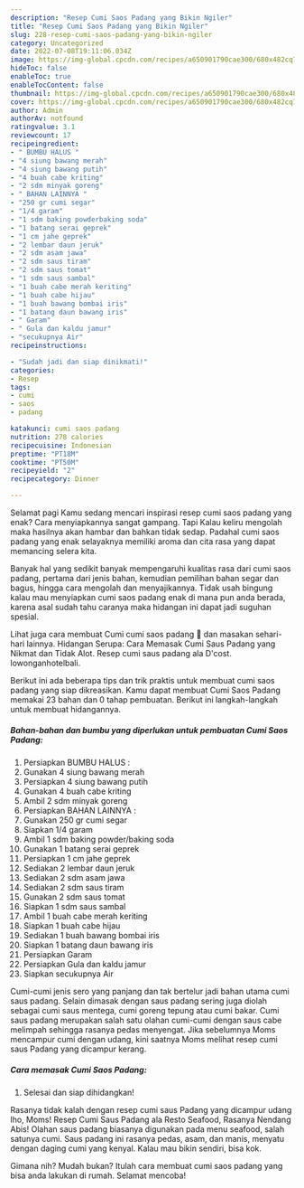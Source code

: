 ```yaml
---
description: "Resep Cumi Saos Padang yang Bikin Ngiler"
title: "Resep Cumi Saos Padang yang Bikin Ngiler"
slug: 228-resep-cumi-saos-padang-yang-bikin-ngiler
category: Uncategorized
date: 2022-07-08T19:11:06.034Z
image: https://img-global.cpcdn.com/recipes/a650901790cae300/680x482cq70/cumi-saos-padang-foto-resep-utama.jpg
hideToc: false
enableToc: true
enableTocContent: false
thumbnail: https://img-global.cpcdn.com/recipes/a650901790cae300/680x482cq70/cumi-saos-padang-foto-resep-utama.jpg
cover: https://img-global.cpcdn.com/recipes/a650901790cae300/680x482cq70/cumi-saos-padang-foto-resep-utama.jpg
author: Admin
authorAv: notfound
ratingvalue: 3.1
reviewcount: 17
recipeingredient:
- " BUMBU HALUS "
- "4 siung bawang merah"
- "4 siung bawang putih"
- "4 buah cabe kriting"
- "2 sdm minyak goreng"
- " BAHAN LAINNYA "
- "250 gr cumi segar"
- "1/4 garam"
- "1 sdm baking powderbaking soda"
- "1 batang serai geprek"
- "1 cm jahe geprek"
- "2 lembar daun jeruk"
- "2 sdm asam jawa"
- "2 sdm saus tiram"
- "2 sdm saus tomat"
- "1 sdm saus sambal"
- "1 buah cabe merah keriting"
- "1 buah cabe hijau"
- "1 buah bawang bombai iris"
- "1 batang daun bawang iris"
- " Garam"
- " Gula dan kaldu jamur"
- "secukupnya Air"
recipeinstructions:

- "Sudah jadi dan siap dinikmati!"
categories:
- Resep
tags:
- cumi
- saos
- padang

katakunci: cumi saos padang 
nutrition: 278 calories
recipecuisine: Indonesian
preptime: "PT18M"
cooktime: "PT50M"
recipeyield: "2"
recipecategory: Dinner

---
```



Selamat pagi Kamu sedang mencari inspirasi resep cumi saos padang yang enak? Cara menyiapkannya sangat gampang. Tapi Kalau keliru mengolah maka hasilnya akan hambar dan bahkan tidak sedap. Padahal cumi saos padang yang enak selayaknya memiliki aroma dan cita rasa yang dapat memancing selera kita.


Banyak hal yang sedikit banyak mempengaruhi kualitas rasa dari cumi saos padang, pertama dari jenis bahan, kemudian pemilihan bahan segar dan bagus, hingga cara mengolah dan menyajikannya. Tidak usah bingung kalau mau menyiapkan cumi saos padang enak di mana pun anda berada, karena asal sudah tahu caranya maka hidangan ini dapat jadi suguhan spesial.

Lihat juga cara membuat Cumi cumi saos padang 🦑 dan masakan sehari-hari lainnya. Hidangan Serupa: Cara Memasak Cumi Saus Padang yang Nikmat dan Tidak Alot. Resep cumi saus padang ala D&#39;cost. lowonganhotelbali.


Berikut ini ada beberapa tips dan trik praktis untuk membuat cumi saos padang yang siap dikreasikan. Kamu dapat membuat Cumi Saos Padang memakai 23 bahan dan 0 tahap pembuatan. Berikut ini langkah-langkah untuk membuat hidangannya.

<!--inarticleads1-->

##### Bahan-bahan dan bumbu yang diperlukan untuk pembuatan Cumi Saos Padang:

1. Persiapkan  BUMBU HALUS :
1. Gunakan 4 siung bawang merah
1. Persiapkan 4 siung bawang putih
1. Gunakan 4 buah cabe kriting
1. Ambil 2 sdm minyak goreng
1. Persiapkan  BAHAN LAINNYA :
1. Gunakan 250 gr cumi segar
1. Siapkan 1/4 garam
1. Ambil 1 sdm baking powder/baking soda
1. Gunakan 1 batang serai geprek
1. Persiapkan 1 cm jahe geprek
1. Sediakan 2 lembar daun jeruk
1. Sediakan 2 sdm asam jawa
1. Sediakan 2 sdm saus tiram
1. Gunakan 2 sdm saus tomat
1. Siapkan 1 sdm saus sambal
1. Ambil 1 buah cabe merah keriting
1. Siapkan 1 buah cabe hijau
1. Sediakan 1 buah bawang bombai iris
1. Siapkan 1 batang daun bawang iris
1. Persiapkan  Garam
1. Persiapkan  Gula dan kaldu jamur
1. Siapkan secukupnya Air


Cumi-cumi jenis sero yang panjang dan tak bertelur jadi bahan utama cumi saus padang. Selain dimasak dengan saus padang sering juga diolah sebagai cumi saus mentega, cumi goreng tepung atau cumi bakar. Cumi saus padang merupakan salah satu olahan cumi-cumi dengan saus cabe melimpah sehingga rasanya pedas menyengat. Jika sebelumnya Moms mencampur cumi dengan udang, kini saatnya Moms melihat resep cumi saus Padang yang dicampur kerang. 

<!--inarticleads2-->

##### Cara memasak Cumi Saos Padang:


1. Selesai dan siap dihidangkan!

Rasanya tidak kalah dengan resep cumi saus Padang yang dicampur udang lho, Moms! Resep Cumi Saus Padang ala Resto Seafood, Rasanya Nendang Abis! Olahan saus padang biasanya digunakan pada menu seafood, salah satunya cumi. Saus padang ini rasanya pedas, asam, dan manis, menyatu dengan daging cumi yang kenyal. Kalau mau bikin sendiri, bisa kok. 

Gimana nih? Mudah bukan? Itulah cara membuat cumi saos padang yang bisa anda lakukan di rumah. Selamat mencoba!
